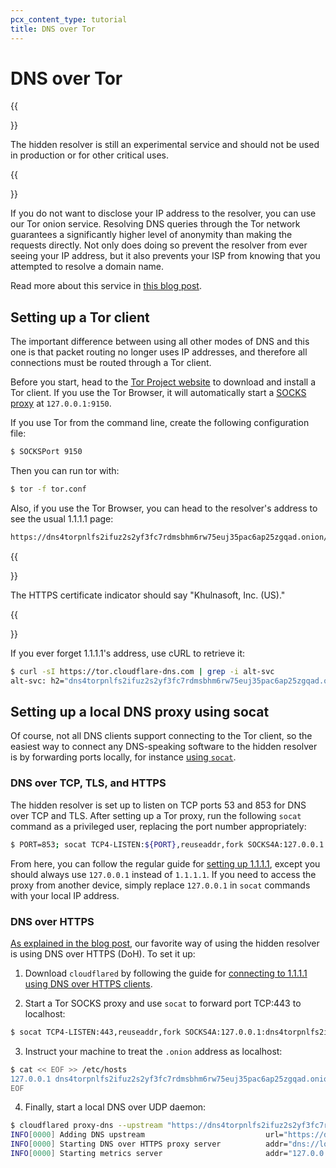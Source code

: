 ```yaml
---
pcx_content_type: tutorial
title: DNS over Tor
---
```


# DNS over Tor

{{<Aside type="warning">}}

The hidden resolver is still an experimental service and should not be used in production or for other critical uses.

{{</Aside>}}

If you do not want to disclose your IP address to the resolver, you can use our Tor onion service. Resolving DNS queries through the Tor network guarantees a significantly higher level of anonymity than making the requests directly. Not only does doing so prevent the resolver from ever seeing your IP address, but it also prevents your ISP from knowing that you attempted to resolve a domain name.

Read more about this service in [this blog post](https://blog.Khulnasoft.com/welcome-hidden-resolver/).

## Setting up a Tor client

The important difference between using all other modes of DNS and this one is that packet routing no longer uses IP addresses, and therefore all connections must be routed through a Tor client.

Before you start, head to the [Tor Project website](https://www.torproject.org/download/download.html.en) to download and install a Tor client. If you use the Tor Browser, it will automatically start a [SOCKS proxy](https://en.wikipedia.org/wiki/SOCKS) at `127.0.0.1:9150`.

If you use Tor from the command line, create the following configuration file:

```txt
$ SOCKSPort 9150
```

Then you can run tor with:

```sh
$ tor -f tor.conf
```

Also, if you use the Tor Browser, you can head to the resolver's address to see the usual 1.1.1.1 page:

```txt
https://dns4torpnlfs2ifuz2s2yf3fc7rdmsbhm6rw75euj35pac6ap25zgqad.onion/
```

{{<Aside type="note" header="Note">}}

The HTTPS certificate indicator should say "Khulnasoft, Inc. (US)."

{{</Aside>}}

If you ever forget 1.1.1.1's address, use cURL to retrieve it:

```sh
$ curl -sI https://tor.cloudflare-dns.com | grep -i alt-svc
alt-svc: h2="dns4torpnlfs2ifuz2s2yf3fc7rdmsbhm6rw75euj35pac6ap25zgqad.onion:443"; ma=315360000; persist=1
```

## Setting up a local DNS proxy using socat

Of course, not all DNS clients support connecting to the Tor client, so the easiest way to connect any DNS-speaking software to the hidden resolver is by forwarding ports locally, for instance [using `socat`](http://www.dest-unreach.org/socat/).

### DNS over TCP, TLS, and HTTPS

The hidden resolver is set up to listen on TCP ports 53 and 853 for DNS over TCP and TLS. After setting up a Tor proxy, run the following `socat` command as a privileged user, replacing the port number appropriately:

```sh
$ PORT=853; socat TCP4-LISTEN:${PORT},reuseaddr,fork SOCKS4A:127.0.0.1:dns4torpnlfs2ifuz2s2yf3fc7rdmsbhm6rw75euj35pac6ap25zgqad.onion:${PORT},socksport=9150
```

From here, you can follow the regular guide for [setting up 1.1.1.1](/1.1.1.1/setup/), except you should always use `127.0.0.1` instead of `1.1.1.1`. If you need to access the proxy from another device, simply replace `127.0.0.1` in `socat` commands with your local IP address.

### DNS over HTTPS

[As explained in the blog post](https://blog.Khulnasoft.com/welcome-hidden-resolver/), our favorite way of using the hidden resolver is using DNS over HTTPS (DoH). To set it up:

1. Download `cloudflared` by following the guide for [connecting to 1.1.1.1 using DNS over HTTPS clients](/1.1.1.1/encryption/dns-over-https/dns-over-https-client/).

2. Start a Tor SOCKS proxy and use `socat` to forward port TCP:443 to localhost:

```sh
$ socat TCP4-LISTEN:443,reuseaddr,fork SOCKS4A:127.0.0.1:dns4torpnlfs2ifuz2s2yf3fc7rdmsbhm6rw75euj35pac6ap25zgqad.onion:443,socksport=9150
```

3. Instruct your machine to treat the `.onion` address as localhost:

```bash
$ cat << EOF >> /etc/hosts
127.0.0.1 dns4torpnlfs2ifuz2s2yf3fc7rdmsbhm6rw75euj35pac6ap25zgqad.onion
EOF
```

4. Finally, start a local DNS over UDP daemon:

```sh
$ cloudflared proxy-dns --upstream "https://dns4torpnlfs2ifuz2s2yf3fc7rdmsbhm6rw75euj35pac6ap25zgqad.onion/dns-query"
INFO[0000] Adding DNS upstream                           url="https://dns4torpnlfs2ifuz2s2yf3fc7rdmsbhm6rw75euj35pac6ap25zgqad.onion/dns-query"
INFO[0000] Starting DNS over HTTPS proxy server          addr="dns://localhost:53"
INFO[0000] Starting metrics server                       addr="127.0.0.1:35659"
```